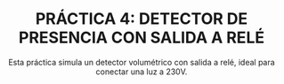 <div align="center">

# PRÁCTICA 4: DETECTOR DE PRESENCIA CON SALIDA A RELÉ

</div>

<p align="center">Esta práctica simula un detector volumétrico con salida a relé, ideal para conectar una luz a
230V. </p>
